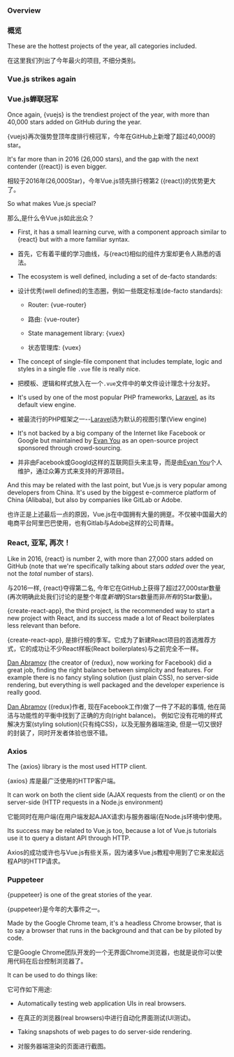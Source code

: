 ### Overview
### 概览

These are the hottest projects of the year, all categories included.

在这里我们列出了今年最火的项目, 不细分类别。

### Vue.js strikes again
### Vue.js蝉联冠军

Once again, {vuejs} is the trendiest project of the year, with more than 40,000 stars added on GitHub during the year.

{vuejs}再次强势登顶年度排行榜冠军，今年在GitHub上新增了超过40,000的star。

It's far more than in 2016 (26,000 stars), and the gap with the next contender ({react}) is even bigger.

相较于2016年(26,000Star)，今年Vue.js领先排行榜第2 ({react})的优势更大了。

So what makes Vue.js special?

那么,是什么令Vue.js如此出众？


* First, it has a small learning curve, with a component approach similar to {react} but with a more familiar syntax.

* 首先，它有着平缓的学习曲线，与{react}相似的组件方案却更令人熟悉的语法。

* The ecosystem is well defined, including a set of de-facto standards:
* 设计优秀(well defined)的生态圈，例如一些既定标准(de-facto standards):

  * Router: {vue-router}
  * 路由: {vue-router}
  
  * State management library: {vuex}
  * 状态管理库: {vuex}
  
* The concept of single-file component that includes template, logic and styles in a single file `.vue` file is really nice.
* 把模板、逻辑和样式放入在一个`.vue`文件中的单文件设计理念十分友好。

* It's used by one of the most popular PHP frameworks, [Laravel](https://laravel.com/), as its default view engine.
* 被最流行的PHP框架之一--[Laravel](https://laravel.com/)选为默认的视图引擎(View engine)

* It's not backed by a big company of the Internet like Facebook or Google but maintained by [Evan You](https://github.com/yyx990803) as an open-source project sponsored through crowd-sourcing.
* 并非由Facebook或Googld这样的互联网巨头来主导，而是由[Evan You](https://github.com/yyx990803)个人维护，通过众筹方式来支持的开源项目。 

And this may be related with the last point, but Vue.js is very popular among developers from China. It's used by the biggest e-commerce platform of China (Alibaba), but also by companies like GitLab or Adobe.

也许正是上述最后一点的原因，Vue.js在中国拥有大量的拥趸。不仅被中国最大的电商平台阿里巴巴使用，也有Gitlab与Adobe这样的公司青睐。


### React, 亚军, 再次！

Like in 2016, {react} is number 2, with more than 27,000 stars added on GitHub (note that we're specifically talking about stars *added* over the year, not the *total* number of stars).

与2016一样, {react}夺得第二名, 今年它在GitHub上获得了超过27,000star数量 (再次明确此处我们讨论的是整个年度*新增*的Stars数量而非*所有*的Star数量)。

{create-react-app}, the third project, is the recommended way to start a new project with React, and its success made a lot of React boilerplates less relevant than before.

{create-react-app}, 是排行榜的季军。它成为了新建React项目的首选推荐方式，它的成功让不少React样板(React boilerplates)与之前完全不一样。

[Dan Abramov](https://github.com/gaearon) (the creator of {redux}, now working for Facebook) did a great job, finding the right balance between simplicity and features. For example there is no fancy styling solution (just plain CSS), no server-side rendering, but everything is well packaged and the developer experience is really good.

[Dan Abramov](https://github.com/gaearon) ({redux}作者, 现在Facebook工作)做了一件了不起的事情, 他在简洁与功能性的平衡中找到了正确的方向(right balance)。 例如它没有花哨的样式解决方案(styling solution)(只有纯CSS)，以及无服务器端渲染, 但是一切又很好的封装了，同时开发者体验也很不错。

### Axios

The {axios} library is the most used HTTP client.

{axios} 库是最广泛使用的HTTP客户端。


It can work on both the client side (AJAX requests from the client) or on the server-side (HTTP requests in a Node.js environment)

它能同时在用户端(在用户端发起AJAX请求)与服务器端(在Node.js环境中)使用。

Its success may be related to Vue.js too, because a lot of Vue.js tutorials use it to query a distant API through HTTP.

Axios的成功或许也与Vue.js有些关系，因为诸多Vue.js教程中用到了它来发起远程API的HTTP请求。

### Puppeteer

{puppeteer} is one of the great stories of the year.

{puppeteer}是今年的大事件之一。

Made by the Google Chrome team, it's a headless Chrome browser, that is to say a browser that runs in the background and that can be by piloted by code.

它是Google Chrome团队开发的一个无界面Chrome浏览器，也就是说你可以使用代码在后台控制浏览器了。

It can be used to do things like:

它可作如下用途:

* Automatically testing web application UIs in real browsers.

* 在真正的浏览器(real browsers)中进行自动化界面测试(UI测试)。

* Taking snapshots of web pages to do server-side rendering.

* 对服务器端渲染的页面进行截图。
